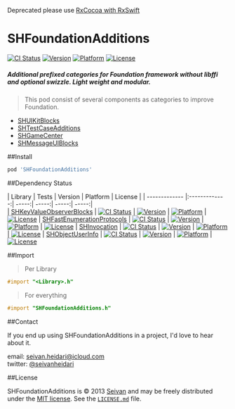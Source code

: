 Deprecated please use [RxCocoa with RxSwift](https://github.com/ReactiveX/RxSwift)

# SHFoundationAdditions

[![CI Status](https://img.shields.io/travis/seivan/SHTransitionBlocks.svg?style=flat)](https://travis-ci.org/seivan/SHFoundationAdditions)
[![Version](https://img.shields.io/cocoapods/v/SHTransitionBlocks.svg?style=flat)](http://cocoadocs.org/docsets/SHFoundationAdditions)
[![Platform](https://img.shields.io/cocoapods/p/SHTransitionBlocks.svg?style=flat)](http://cocoadocs.org/docsets/SHFoundationAdditions)
[![License](https://img.shields.io/cocoapods/l/SHTransitionBlocks.svg?style=flat)](http://cocoadocs.org/docsets/SHFoundationAdditions)


##### Additional prefixed categories for Foundation framework __without__ libffi and optional swizzle. Light weight and modular. 

> This pod consist of several components as categories to improve Foundation.

- [SHUIKitBlocks](https://github.com/seivan/SHUIKitBlocks)
- [SHTestCaseAdditions](https://github.com/seivan/SHTestCaseAdditions)
- [SHGameCenter](https://github.com/seivan/SHGameCenter)
- [SHMessageUIBlocks](https://github.com/seivan/SHMessageUIBlocks)

##Install
```ruby
pod 'SHFoundationAdditions'
```

##Dependency Status

| Library        | Tests           | Version  | Platform  | License |
| ------------- |:-------------:| -----:|  -----:| -----:| -----:|  
| [SHKeyValueObserverBlocks](https://github.com/seivan/SHKeyValueObserverBlocks) | [![CI Status](https://img.shields.io/travis/seivan/SHKeyValueObserverBlocks.svg?style=flat)](https://travis-ci.org/seivan/SHKeyValueObserverBlocks) | [![Version](https://img.shields.io/cocoapods/v/SHKeyValueObserverBlocks.svg?style=flat)](http://cocoadocs.org/docsets/SHKeyValueObserverBlocks) | [![Platform](https://img.shields.io/cocoapods/p/SHKeyValueObserverBlocks.svg?style=flat)](http://cocoadocs.org/docsets/SHKeyValueObserverBlocks) | [![License](https://img.shields.io/cocoapods/l/SHKeyValueObserverBlocks.svg?style=flat)](http://cocoadocs.org/docsets/SHKeyValueObserverBlocks)
| [SHFastEnumerationProtocols](https://github.com/seivan/SHFastEnumerationProtocols) | [![CI Status](https://img.shields.io/travis/seivan/SHFastEnumerationProtocols.svg?style=flat)](https://travis-ci.org/seivan/SHFastEnumerationProtocols) | [![Version](https://img.shields.io/cocoapods/v/SHFastEnumerationProtocols.svg?style=flat)](http://cocoadocs.org/docsets/SHFastEnumerationProtocols) | [![Platform](https://img.shields.io/cocoapods/p/SHFastEnumerationProtocols.svg?style=flat)](http://cocoadocs.org/docsets/SHFastEnumerationProtocols) | [![License](https://img.shields.io/cocoapods/l/SHFastEnumerationProtocols.svg?style=flat)](http://cocoadocs.org/docsets/SHFastEnumerationProtocols)
| [SHInvocation](https://github.com/seivan/SHInvocation) | [![CI Status](https://img.shields.io/travis/seivan/SHInvocation.svg?style=flat)](https://travis-ci.org/seivan/SHInvocation) | [![Version](https://img.shields.io/cocoapods/v/SHInvocation.svg?style=flat)](http://cocoadocs.org/docsets/SHInvocation) | [![Platform](https://img.shields.io/cocoapods/p/SHInvocation.svg?style=flat)](http://cocoadocs.org/docsets/SHInvocation) | [![License](https://img.shields.io/cocoapods/l/SHInvocation.svg?style=flat)](http://cocoadocs.org/docsets/SHInvocation)
| [SHObjectUserInfo](https://github.com/seivan/SHObjectUserInfo) | [![CI Status](https://img.shields.io/travis/seivan/SHObjectUserInfo.svg?style=flat)](https://travis-ci.org/seivan/SHObjectUserInfo) | [![Version](https://img.shields.io/cocoapods/v/SHObjectUserInfo.svg?style=flat)](http://cocoadocs.org/docsets/SHObjectUserInfo) | [![Platform](https://img.shields.io/cocoapods/p/SHObjectUserInfo.svg?style=flat)](http://cocoadocs.org/docsets/SHObjectUserInfo) | [![License](https://img.shields.io/cocoapods/l/SHObjectUserInfo.svg?style=flat)](http://cocoadocs.org/docsets/SHObjectUserInfo)

##Import

>Per Library

```objective-c
#import "<Library>.h"
```

>For everything

```objective-c
#import "SHFoundationAdditions.h"
```

##Contact


If you end up using SHFoundationAdditions in a project, I'd love to hear about it.

email: [seivan.heidari@icloud.com](mailto:seivan.heidari@icloud.com)  
twitter: [@seivanheidari](https://twitter.com/seivanheidari)

##License

SHFoundationAdditions is © 2013 [Seivan](http://www.github.com/seivan) and may be freely
distributed under the [MIT license](http://opensource.org/licenses/MIT).
See the [`LICENSE.md`](https://github.com/seivan/SHFoundationAdditions/blob/master/LICENSE.md) file.
